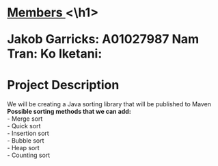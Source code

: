 <h1><u>
Members
</u><\h1>
<p>
Jakob Garricks: A01027987
Nam Tran:
Ko Iketani:
</P>

<h1>
Project Description
</h1>
<p>
We will be creating a Java sorting library that will be published to Maven</br>
<b>Possible sorting methods that we can add:</b></br>
 - Merge sort</br>
 - Quick sort</br>
 - Insertion sort</br>
 - Bubble sort</br>
 - Heap sort</br>
 - Counting sort</br>
</P>

